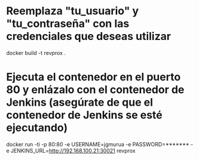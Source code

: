# Reemplaza "tu_usuario" y "tu_contraseña" con las credenciales que deseas utilizar
docker build -t revprox .

# Ejecuta el contenedor en el puerto 80 y enlázalo con el contenedor de Jenkins (asegúrate de que el contenedor de Jenkins se esté ejecutando)
docker run -ti -p 80:80 -e USERNAME=jgmurua -e PASSWORD=******* -e JENKINS_URL=http://192.168.100.21:30021 revprox
